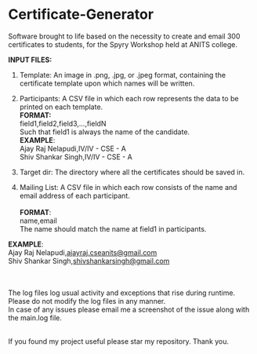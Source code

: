 # Certificate-Generator
Software brought to life based on the necessity to create and email 300 certificates to students, for the Spyry Workshop held at ANITS college.

**INPUT FILES:**
1. Template: An image in .png, .jpg, or .jpeg format, containing the certificate template upon which names will be written.<br>
2. Participants: A CSV file in which each row represents the data to be printed on each template.<br>
**FORMAT:**<br>
field1,field2,field3,...,fieldN<br>
Such that field1 is always the name of the candidate.  
**EXAMPLE**:<br>
Ajay Raj Nelapudi,IV/IV - CSE - A<br>
Shiv Shankar Singh,IV/IV - CSE - A<br>

3. Target dir: The directory where all the certificates should be saved in.<br>
4. Mailing List: A CSV file in which each row consists of the name and email address of each participant.<br><br>
**FORMAT**:<br>
name,email<br>
The name should match the name at field1 in participants.

**EXAMPLE**:<br>
Ajay Raj Nelapudi,ajayraj.cseanits@gmail.com<br>
Shiv Shankar Singh,shivshankarsingh@gmail.com<br><br><br>

The log files log usual activity and exceptions that rise during runtime. Please do not modify the log files in any manner.<br>
In case of any issues please email me a screenshot of the issue along with the main.log file.<br><br>

If you found my project useful please star my repository. Thank you.
